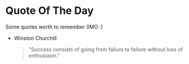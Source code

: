 # Quote Of The Day

Some quotes worth to remember (IMO :)

- Winston Churchill
    > "Success consists of going from failure to failure without loss of enthusiasm."

